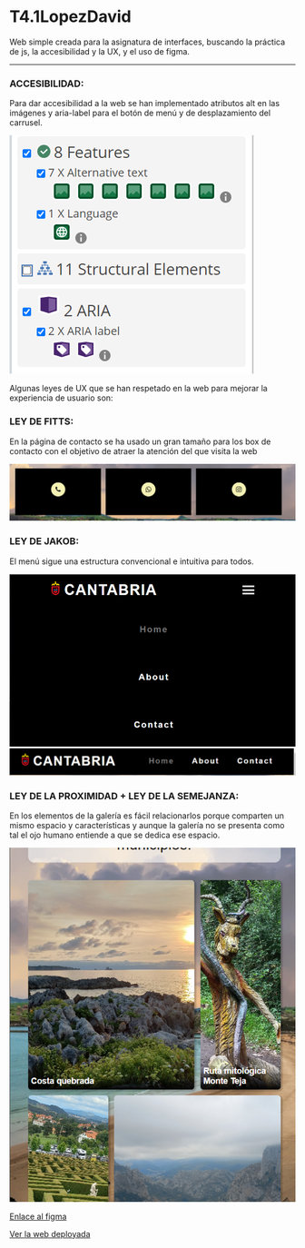 # T4.1LopezDavid
Web simple creada para la asignatura de interfaces, buscando la práctica de js, la accesibilidad y la UX, y el uso de figma.

<hr>

### ACCESIBILIDAD:

Para dar accesibilidad a la web se han implementado atributos alt en las imágenes y aria-label para el botón de menú y de desplazamiento del carrusel.

![accesibilidad](readmeImages/1.png)

Algunas leyes de UX que se han respetado en la web para mejorar la experiencia de usuario son:

### LEY DE FITTS:
En la página de contacto se ha usado un gran tamaño para los box de contacto con el objetivo de atraer la atención del que visita la web

![ley de fitts](readmeImages/2.png)

### LEY DE JAKOB: 
El menú sigue una estructura convencional e intuitiva para todos.

![ley de jakobs](readmeImages/4.png)
![ley dejakobs](readmeImages/5.png)

### LEY DE LA PROXIMIDAD + LEY DE LA SEMEJANZA: 
En los elementos de la galería es fácil relacionarlos porque comparten un mismo espacio y características y aunque la galería no se presenta como tal el ojo humano entiende a que se dedica ese espacio.

![ley de la proximidad y semejanza](readmeImages/3.png)


[Enlace al figma](https://www.figma.com/file/e11LHEjReQ4WTmjiY7snnq/T4.1LopezDavid?type=design&node-id=0-1&mode=design)

[Ver la web deployada](https://lbdavid17.github.io/T4.1LopezDavid/)




